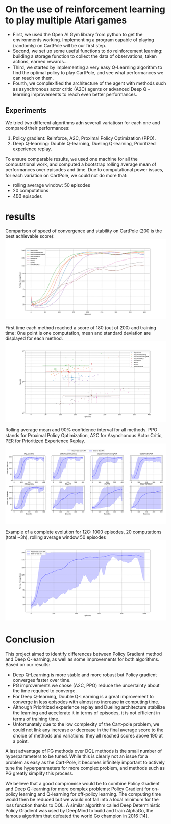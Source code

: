 # On the use of reinforcement learning to play multiple Atari games

- First, we used the Open AI Gym library from python to get the environments working. Implementing a program capable of playing (randomly) on CartPole will be our first step.
- Second, we set up some useful functions to do reinforcement learning: building a storage function to collect the data of observations, taken actions, earned rewards...
- Third, we started by implementing a very easy Q-Learning algorithm to find the optimal policy to play CartPole, and see what performances we can reach on them.
- Fourth, we complexified the architecture of the agent with methods such as asynchronous actor critic (A2C) agents or advanced Deep Q -learning improvements to reach even better performances.

## Experiments

  We tried two different algorithms adn severall variatiosn for each one and compared their performances:
1. Policy gradient: Reinforce, A2C, Proximal Policy Optimization (PPO).
2. Deep Q-learning: Double Q-learning, Dueling Q-learning, Prioritized experience replay. 

  To ensure comparable results, we used one machine for all the computational work, and computed a bootstrap rolling average mean of performances over episodes and time. Due to computational power issues, for each variation on CartPole, we could not do more that:
- rolling average window: 50 episodes
- 20 computations
- 400 episodes

# results
Comparison of speed of convergence and stability on CartPole (200 is the best achievable score):
![results](Images/comparison_big.png)

First time each method reached a score of 180 (out of 200) and training time:
One point is one computation, mean and standard deviation are displayed for each method.
![first-over-180](Images/first_over_log.png)

Rolling average mean and 90% confidence interval for all methods. PPO stands for Proximal Policy Optimization, A2C for Asynchonous Actor Critic, PER for Prioritized Experience Replay.
![all-results](Images/performances.png)

Example of a complete evolution for 12C: 1000 episodes, 20 computations (total ~3h), rolling average window 50 episodes
![first-over-180](Images/PGA2C_20comp1000ep.png)

# Conclusion
  This project aimed to identify differences between Policy Gradient method and Deep Q-learning, as well as some improvements for both algorithms. Based on our results:
  - Deep Q-Learning is more stable and more robust but Policy gradient converges faster over time. 
  - PG improvements we chose (A2C, PPO) reduce the uncertainty about the time required to converge. 
  - For Deep Q-learning, Double Q-Learning is a great improvement to converge in less episodes with almost no increase in computing time. 
  - Although Prioritized experience replay and Dueling architecture stabilize the learning and accelerate it in terms of episodes, it is not efﬁcient in terms of training time. 
  - Unfortunately due to the low complexity of the Cart-pole problem, we could not link any increase or decrease in the ﬁnal average score to the choice of methods and variations: they all reached scores above 190 at a point.
  
  A last advantage of PG methods over DQL methods is the small number of hyperparameters to be tuned. While this is clearly not an issue for a problem as easy as the Cart-Pole, it becomes inﬁnitely important to actively tune the hyperparameters for more complex problem, and methods such as PG greatly simplify this process. 

  We believe that a good compromise would be to combine Policy Gradient and Deep Q-learning for more complex problems: Policy Gradient for on-policy learning and Q-learning for off-policy learning. The computing time would then be reduced but we would not fall into a local minimum for the loss function thanks to DQL. A similar algorithm called Deep Deterministic Policy Gradient was used by DeepMind to build and train AlphaGo, the famous algorithm that defeated the world Go champion in 2016 [14]. 

